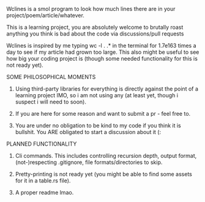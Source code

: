 Wclines is a smol program to look how much lines there are in your project/poem/article/whatever.

This is a learning project, you are absolutely welcome to brutally roast anything you think is bad about the code via discussions/pull requests

Wclines is inspired by me typing wc -l . .*
in the terminal for 1.7e163 times a day to see if my article had grown too large. This also might be useful to see how big your coding project is (though some needed functionality for this is not ready yet).

SOME PHILOSOPHICAL MOMENTS

1. Using third-party libraries for everything is directly against the point of a learning project IMO, so i am not using any (at least yet, though i suspect i will need to soon).

2. If you are here for some reason and want to submit a pr - feel free to.

3. You are under no obligation to be kind to my code if you think it is bullshit. You ARE obligated to start a discussion about it (:



PLANNED FUNCTIONALITY

1. Cli commands. This includes controlling recursion depth, output format, (not-)respecting .gitignore, file formats/directories to skip. 

2. Pretty-printing is not ready yet (you might be able to find some assets for it in a  table.rs file).

3. A proper readme lmao.